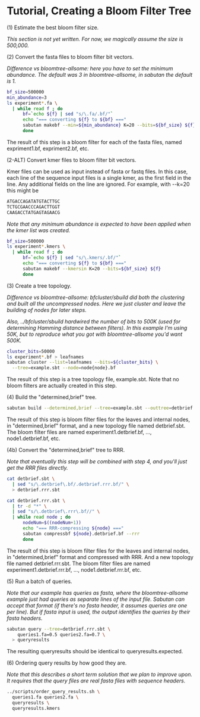# Tutorial, Creating a Bloom Filter Tree

(1) Estimate the best bloom filter size.

_This section is not yet written.  For now, we magically assume the size is
500,000._

(2) Convert the fasta files to bloom filter bit vectors.

_Difference vs bloomtree-allsome: here you have to set the minimum abundance.
The default was 3 in bloomtree-allsome, in sabutan the default is 1._

```bash  
bf_size=500000
min_abundance=3
ls experiment*.fa \
  | while read f ; do
      bf=`echo ${f} | sed "s/\.fa/.bf/"`
      echo "=== converting ${f} to ${bf} ==="
      sabutan makebf --min=${min_abundance} K=20 --bits=${bf_size} ${f}
      done
```

The result of this step is a bloom filter for each of the fasta files, named
expriment1.bf, expriment2.bf, etc.

(2-ALT) Convert kmer files to bloom filter bit vectors.

Kmer files can be used as input instead of fasta or fastq files.  In this case,
each line of the sequence input files is a single kmer, as the first field in
the line. Any additional fields on the line are ignored.  For example, with
--k=20 this might be
```bash  
ATGACCAGATATGTACTTGC
TCTGCGAACCCAGACTTGGT
CAAGACCTATGAGTAGAACG
```

_Note that any minimum abundance is expected to have been applied when the kmer
list was created._

```bash  
bf_size=500000
ls experiment*.kmers \
  | while read f ; do
      bf=`echo ${f} | sed "s/\.kmers/.bf/"`
      echo "=== converting ${f} to ${bf} ==="
      sabutan makebf --kmersin K=20 --bits=${bf_size} ${f}
      done
```

(3) Create a tree topology.

_Difference vs bloomtree-allsome: bfcluster/sbuild did both the clustering
*and* built all the uncompressed nodes.  Here we just cluster and leave the
building of nodes for later steps._

_Also, ../bfcluster/sbuild hardwired the number of bits to 500K (used for
determining Hamming distance between filters).  In this example I'm using 50K,
but to reproduce what you got with bloomtree-allsome you'd want 500K._


```bash  
cluster_bits=50000
ls experiment*.bf > leafnames
sabutan cluster --list=leafnames --bits=${cluster_bits} \
  --tree=example.sbt --node=node{node}.bf
```

The result of this step is a tree topology file, example.sbt.  Note that no
bloom filters are actually created in this step.

(4) Build the "determined,brief" tree.

```bash  
sabutan build --determined,brief --tree=example.sbt --outtree=detbrief.sbt
```

The result of this step is bloom filter files for the leaves and internal nodes,
in "determined,brief" format, and a new topology file named detbrief.sbt.  The
bloom filter files are named experiment1.detbrief.bf, ..., node1.detbrief.bf,
etc.

(4b) Convert the "determined,brief" tree to RRR.

_Note that eventually this step will be combined with step 4, and you'll just
get the RRR files directly._

```bash  
cat detbrief.sbt \
  | sed "s/\.detbrief\.bf/.detbrief.rrr.bf/" \
  > detbrief.rrr.sbt

cat detbrief.rrr.sbt \
  | tr -d "*" \
  | sed "s/\.detbrief\.rrr\.bf//" \
  | while read node ; do
      nodeNum=$((nodeNum+1))
      echo "=== RRR-compressing ${node} ==="
      sabutan compressbf ${node}.detbrief.bf --rrr
      done
```

The result of this step is bloom filter files for the leaves and internal nodes,
in "determined,brief" format and compressed with RRR.  And a new topology file
named detbrief.rrr.sbt.  The bloom filter files are named experiment1.detbrief.rrr.bf,
..., node1.detbrief.rrr.bf,
etc.

(5) Run a batch of queries.

_Note that our example has queries as fasta, where the bloomtree-allsome example
just had queries as separate lines of the input file.  Sabutan can accept that
format (if there's no fasta header, it assumes queries are one per line).  But
if fasta input is used, the output identifies the queries by their fasta
headers._

```bash  
sabutan query --tree=detbrief.rrr.sbt \
    queries1.fa=0.5 queries2.fa=0.7 \
  > queryresults
```

The resulting queryresults should be identical to queryresults.expected.

(6) Ordering query results by how good they are.

_Note that this describes a short term solution that we plan to improve upon.
It requires that the query files are real fasta files with sequence headers._

```bash  
../scripts/order_query_results.sh \
  queries1.fa queries2.fa \
  queryresults \
  queryresults.kmers
```















